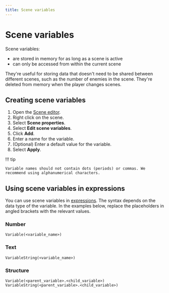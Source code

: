 ```yaml
---
title: Scene variables
---
```

# Scene variables

Scene variables:

- are stored in memory for as long as a scene is active
- can only be accessed from within the current scene

They're useful for storing data that doesn't need to be shared between different scenes, such as the number of enemies in the scene. They're deleted from memory when the player changes scenes.

## Creating scene variables

1. Open the [Scene editor](/gdevelop5/interface/scene-editor).
2. Right click on the scene.
3. Select **Scene properties**.
4. Select **Edit scene variables**.
5. Click **Add**.
6. Enter a name for the variable.
7. (Optional) Enter a default value for the variable.
8. Select **Apply**.

!!! tip

    Variable names should not contain dots (periods) or commas. We recommend using alphanumerical characters.

## Using scene variables in expressions

You can use scene variables in [expressions](/gdevelop5/all-features/expressions). The syntax depends on the data type of the variable. In the examples below, replace the placeholders in angled brackets with the relevant values.

### Number

```
Variable(<variable_name>)
```

### Text

```
VariableString(<variable_name>)
```

### Structure

```
Variable(<parent_variable>.<child_variable>)
VariableString(<parent_variable>.<child_variable>)
```